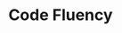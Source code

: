 ---
inProgress: false
title: "Code Fluency"
description: "A personal repository dedicated to maintaining and strengthening programming skills"
img_alt: "Code Fluency"
link: "https://github.com/georgejieh/code-fluency"
tags: ["Python", "SQL", "JavaScript", "Algorithms", "Data Structures"]
imgSrc: "code-fluency"
---